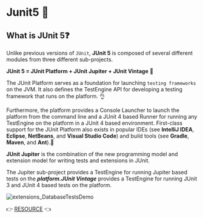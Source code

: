 # Junit5 :gem:
## What is JUnit 5:question:

Unlike previous versions of ``JUnit``, **JUnit 5** is composed of several different modules from three different sub-projects.


**JUnit 5 = JUnit Platform + JUnit Jupiter + JUnit Vintage** :muscle:



The JUnit Platform serves as a foundation for launching ``testing frameworks`` on the JVM. It also defines the TestEngine API for 
developing a testing framework that runs on the platform. :ok_hand:

Furthermore, the platform provides a Console Launcher to launch the 
platform from the command line and a JUnit 4 based Runner for running any TestEngine on the platform in a JUnit 4 based 
environment. First-class support for the JUnit Platform also exists in popular IDEs (see **IntelliJ IDEA**, **Eclipse**, **NetBeans**, and **Visual Studio Code**) and build tools (see **Gradle**, **Maven**, and **Ant**).:blue_heart:



**JUnit Jupiter** is the combination of the new programming model and extension model for writing tests and extensions in JUnit.

The Jupiter sub-project provides a TestEngine for running Jupiter based tests on the ***platform.JUnit Vintage*** provides a TestEngine for running JUnit 3 and JUnit 4 based tests on the platform.


![extensions_DatabaseTestsDemo](https://user-images.githubusercontent.com/26750131/79479277-889fe600-7fda-11ea-97c4-ea8b7d5d77aa.png)



 :point_right: [RESOURCE](https://junit.org/junit5/docs/current/user-guide/) :point_left:


